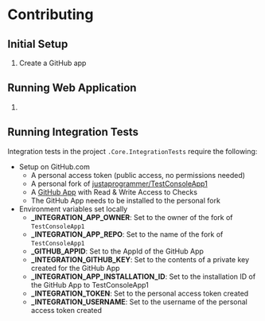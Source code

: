 # Contributing

## Initial Setup
1. Create a GitHub app

## Running Web Application
1. 

## Running Integration Tests

Integration tests in the project `.Core.IntegrationTests` require the following:
- Setup on GitHub.com
  - A personal access token (public access, no permissions needed)
  - A personal fork of [justaprogrammer/TestConsoleApp1](https://github.com/justaprogrammer/TestConsoleApp1)
  - A [GitHub App](https://developer.github.com/apps/) with Read & Write Access to Checks
  - The GitHub App needs to be installed to the personal fork
- Environment variables set locally
  - **_INTEGRATION_APP_OWNER**: Set to the owner of the fork of `TestConsoleApp1`
  - **_INTEGRATION_APP_REPO**: Set to the name of the fork of `TestConsoleApp1`
  - **_GITHUB_APPID**: Set to the AppId of the GitHub App
  - **_INTEGRATION_GITHUB_KEY**: Set to the contents of a private key created for the GitHub App
  - **_INTEGRATION_APP_INSTALLATION_ID**: Set to the installation ID of the GitHub App to TestConsoleApp1
  - **_INTEGRATION_TOKEN**: Set to the personal access token created
  - **_INTEGRATION_USERNAME**: Set to the username of the personal access token created